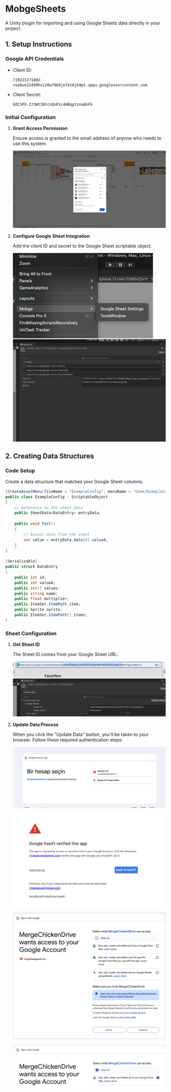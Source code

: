 # MobgeSheets

A Unity plugin for importing and using Google Sheets data directly in your project.

## 1. Setup Instructions

### Google API Credentials
- Client ID:
  ```
  719221271002-rea8uo12490hvi20a7968jefet8jb9pt.apps.googleusercontent.com
  ```
- Client Secret:
  ```
  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
  ```

### Initial Configuration
1. **Grant Access Permission**
   
   Ensure access is granted to the email address of anyone who needs to use this system.

   ![Granting access permissions](Documentation/1.png)

2. **Configure Google Sheet Integration**
   
   Add the client ID and secret to the Google Sheet scriptable object.

   ![Adding credentials to scriptable object](Documentation/8.png)
   ![Adding credentials to scriptable object](Documentation/7.png)

## 2. Creating Data Structures

### Code Setup

Create a data structure that matches your Google Sheet columns:

```csharp
[CreateAssetMenu(fileName = "ExampleConfig", menuName = "Game/ExampleConfig", order = 0)]
public class ExampleConfig : ScriptableObject
{
    // Reference to the sheet data
    public SheetData<DataEntry> entryData;

    public void Test()
    {
        // Access data from the sheet
        var value = entryData.data[0].valueA;
    }
}

[Serializable]
public struct DataEntry
{
    public int id;
    public int valueA;
    public int[] values;
    public string name;
    public float multiplier;
    public ItemSet.ItemPath item;
    public Sprite sprite;
    public ItemSet.ItemPath[] items;
}
```

### Sheet Configuration

1. **Get Sheet ID**
   
   The Sheet ID comes from your Google Sheet URL:

   ![Finding sheet ID in URL](Documentation/6.png)
   ![Sheet data structure example](Documentation/9.png)

2. **Update Data Process**
   
   When you click the "Update Data" button, you'll be taken to your browser. Follow these required authentication steps:

   ![Authentication step 1](Documentation/2.png)
   
   ![Authentication step 2](Documentation/3.png)
   
   ![Authentication step 3](Documentation/4.png)
   
   ![Successful authentication](Documentation/5.png)